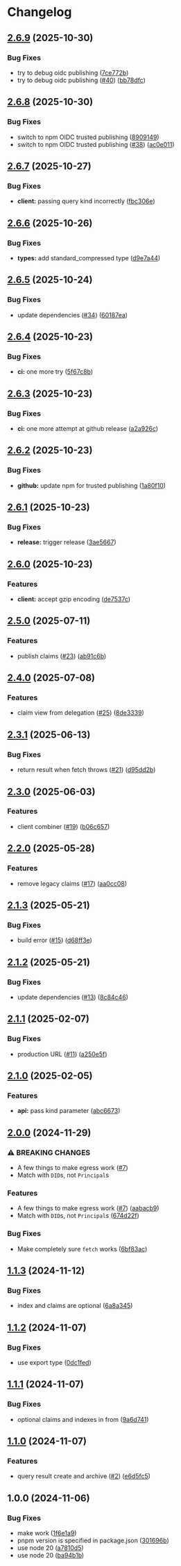 # Changelog

## [2.6.9](https://github.com/storacha/js-indexing-service-client/compare/v2.6.8...v2.6.9) (2025-10-30)


### Bug Fixes

* try to debug oidc publishing ([7ce772b](https://github.com/storacha/js-indexing-service-client/commit/7ce772bf88106e33496c4952e250c9558926a428))
* try to debug oidc publishing ([#40](https://github.com/storacha/js-indexing-service-client/issues/40)) ([bb78dfc](https://github.com/storacha/js-indexing-service-client/commit/bb78dfcfef7901b4f1861e0ae7ec6167d12563b5))

## [2.6.8](https://github.com/storacha/js-indexing-service-client/compare/v2.6.7...v2.6.8) (2025-10-30)


### Bug Fixes

* switch to npm OIDC trusted publishing ([8909149](https://github.com/storacha/js-indexing-service-client/commit/89091498407c79031aaa18e50c2ce214c6b57bd1))
* switch to npm OIDC trusted publishing ([#38](https://github.com/storacha/js-indexing-service-client/issues/38)) ([ac0e011](https://github.com/storacha/js-indexing-service-client/commit/ac0e01117ebe113dbbfdbb4769fcf6871d1093ec))

## [2.6.7](https://github.com/storacha/js-indexing-service-client/compare/v2.6.6...v2.6.7) (2025-10-27)


### Bug Fixes

* **client:** passing query kind incorrectly ([fbc306e](https://github.com/storacha/js-indexing-service-client/commit/fbc306e55e892b06ec33acded486f4330b169b88))

## [2.6.6](https://github.com/storacha/js-indexing-service-client/compare/v2.6.5...v2.6.6) (2025-10-26)


### Bug Fixes

* **types:** add standard_compressed type ([d9e7a44](https://github.com/storacha/js-indexing-service-client/commit/d9e7a442aebb08f3fdde9653e6c356e3fd02850b))

## [2.6.5](https://github.com/storacha/js-indexing-service-client/compare/v2.6.4...v2.6.5) (2025-10-24)


### Bug Fixes

* update dependencies ([#34](https://github.com/storacha/js-indexing-service-client/issues/34)) ([60187ea](https://github.com/storacha/js-indexing-service-client/commit/60187eaf8d8075a42e46cc01c156c2cdf6bbad48))

## [2.6.4](https://github.com/storacha/js-indexing-service-client/compare/v2.6.3...v2.6.4) (2025-10-23)


### Bug Fixes

* **ci:** one more try ([5f67c8b](https://github.com/storacha/js-indexing-service-client/commit/5f67c8b58a3f150357c2eb1fd6e6e239ba32ea3b))

## [2.6.3](https://github.com/storacha/js-indexing-service-client/compare/v2.6.2...v2.6.3) (2025-10-23)


### Bug Fixes

* **ci:** one more attempt at github release ([a2a926c](https://github.com/storacha/js-indexing-service-client/commit/a2a926c9e50cf2e3be25cee9973d5cf9a980d27b))

## [2.6.2](https://github.com/storacha/js-indexing-service-client/compare/v2.6.1...v2.6.2) (2025-10-23)


### Bug Fixes

* **github:** update npm for trusted publishing ([1a80f10](https://github.com/storacha/js-indexing-service-client/commit/1a80f10339cb6096348feee5c497307ed8a9d0de))

## [2.6.1](https://github.com/storacha/js-indexing-service-client/compare/v2.6.0...v2.6.1) (2025-10-23)


### Bug Fixes

* **release:** trigger release ([3ae5667](https://github.com/storacha/js-indexing-service-client/commit/3ae56678d248706b9024f0f705431168c238c8a8))

## [2.6.0](https://github.com/storacha/js-indexing-service-client/compare/v2.5.0...v2.6.0) (2025-10-23)


### Features

* **client:** accept gzip encoding ([de7537c](https://github.com/storacha/js-indexing-service-client/commit/de7537c10396488de4b5bcf08cd37b464b2f21e8))

## [2.5.0](https://github.com/storacha/js-indexing-service-client/compare/v2.4.0...v2.5.0) (2025-07-11)


### Features

* publish claims ([#23](https://github.com/storacha/js-indexing-service-client/issues/23)) ([ab91c6b](https://github.com/storacha/js-indexing-service-client/commit/ab91c6b21a2bda70fcfe6271d9e751331b51ba10))

## [2.4.0](https://github.com/storacha/js-indexing-service-client/compare/v2.3.1...v2.4.0) (2025-07-08)


### Features

* claim view from delegation ([#25](https://github.com/storacha/js-indexing-service-client/issues/25)) ([8de3339](https://github.com/storacha/js-indexing-service-client/commit/8de33396bb45377bb35224266f2c90d03f0eacf1))

## [2.3.1](https://github.com/storacha/js-indexing-service-client/compare/v2.3.0...v2.3.1) (2025-06-13)


### Bug Fixes

* return result when fetch throws ([#21](https://github.com/storacha/js-indexing-service-client/issues/21)) ([d95dd2b](https://github.com/storacha/js-indexing-service-client/commit/d95dd2b1c007cc1fc63860cf5b9462b53b8c2806))

## [2.3.0](https://github.com/storacha/js-indexing-service-client/compare/v2.2.0...v2.3.0) (2025-06-03)


### Features

* client combiner ([#19](https://github.com/storacha/js-indexing-service-client/issues/19)) ([b06c657](https://github.com/storacha/js-indexing-service-client/commit/b06c657d03bdd9d300845f13d492172e7d04e670))

## [2.2.0](https://github.com/storacha/js-indexing-service-client/compare/v2.1.3...v2.2.0) (2025-05-28)


### Features

* remove legacy claims ([#17](https://github.com/storacha/js-indexing-service-client/issues/17)) ([aa0cc08](https://github.com/storacha/js-indexing-service-client/commit/aa0cc082c70e0d1b76e27302911e21801ddd13a3))

## [2.1.3](https://github.com/storacha/js-indexing-service-client/compare/v2.1.2...v2.1.3) (2025-05-21)


### Bug Fixes

* build error ([#15](https://github.com/storacha/js-indexing-service-client/issues/15)) ([d68ff3e](https://github.com/storacha/js-indexing-service-client/commit/d68ff3e5110c038abcb7718286909ecb08af1601))

## [2.1.2](https://github.com/storacha/js-indexing-service-client/compare/v2.1.1...v2.1.2) (2025-05-21)


### Bug Fixes

* update dependencies ([#13](https://github.com/storacha/js-indexing-service-client/issues/13)) ([8c84c46](https://github.com/storacha/js-indexing-service-client/commit/8c84c46aeca55eb6624f670fdd7d69eb62693a8f))

## [2.1.1](https://github.com/storacha/js-indexing-service-client/compare/v2.1.0...v2.1.1) (2025-02-07)


### Bug Fixes

* production URL ([#11](https://github.com/storacha/js-indexing-service-client/issues/11)) ([a250e5f](https://github.com/storacha/js-indexing-service-client/commit/a250e5fc772720a20a988c5745d7868510453123))

## [2.1.0](https://github.com/storacha/js-indexing-service-client/compare/v2.0.0...v2.1.0) (2025-02-05)


### Features

* **api:** pass kind parameter ([abc6673](https://github.com/storacha/js-indexing-service-client/commit/abc66734f7792f87292a925abaf2d946ec445e59))

## [2.0.0](https://github.com/storacha/js-indexing-service-client/compare/v1.1.3...v2.0.0) (2024-11-29)


### ⚠ BREAKING CHANGES

* A few things to make egress work ([#7](https://github.com/storacha/js-indexing-service-client/issues/7))
* Match with `DID`s, not `Principal`s

### Features

* A few things to make egress work ([#7](https://github.com/storacha/js-indexing-service-client/issues/7)) ([aabacb9](https://github.com/storacha/js-indexing-service-client/commit/aabacb9acc37a9a1314a8b5f78f0c149efdca8cd))
* Match with `DID`s, not `Principal`s ([674d22f](https://github.com/storacha/js-indexing-service-client/commit/674d22fc94580dcf3aebb15bf69b1bd02c818ad1))


### Bug Fixes

* Make completely sure `fetch` works ([6bf83ac](https://github.com/storacha/js-indexing-service-client/commit/6bf83ac9c0441b6fb5dff144e87e7feb0cafed89))

## [1.1.3](https://github.com/storacha/js-indexing-service-client/compare/v1.1.2...v1.1.3) (2024-11-12)


### Bug Fixes

* index and claims are optional ([6a8a345](https://github.com/storacha/js-indexing-service-client/commit/6a8a345c68a8e75bbe4daadd59d600cb0dda9a39))

## [1.1.2](https://github.com/storacha/js-indexing-service-client/compare/v1.1.1...v1.1.2) (2024-11-07)


### Bug Fixes

* use export type ([0dc1fed](https://github.com/storacha/js-indexing-service-client/commit/0dc1fedf0faee388e64c901d12c9938039325624))

## [1.1.1](https://github.com/storacha/js-indexing-service-client/compare/v1.1.0...v1.1.1) (2024-11-07)


### Bug Fixes

* optional claims and indexes in from ([9a6d741](https://github.com/storacha/js-indexing-service-client/commit/9a6d7412c7d6edbbd3e373aa9715825fe9d799ae))

## [1.1.0](https://github.com/storacha/js-indexing-service-client/compare/v1.0.0...v1.1.0) (2024-11-07)


### Features

* query result create and archive ([#2](https://github.com/storacha/js-indexing-service-client/issues/2)) ([e6d5fc5](https://github.com/storacha/js-indexing-service-client/commit/e6d5fc54e96dc9fd2f1bb16d82af75db04405b6d))

## 1.0.0 (2024-11-06)


### Bug Fixes

* make work ([1f6e1a9](https://github.com/storacha/js-indexing-service-client/commit/1f6e1a978fdb874f6ab6688cdc71b53b845dad77))
* pnpm version is specified in package.json ([301696b](https://github.com/storacha/js-indexing-service-client/commit/301696bd0148cc548096770b772e0b182eabd305))
* use node 20 ([a7810d5](https://github.com/storacha/js-indexing-service-client/commit/a7810d54988dd4752447ef6890235894663c8277))
* use node 20 ([ba94b1b](https://github.com/storacha/js-indexing-service-client/commit/ba94b1bab3a2057c618eab1de0e52e87a6dd2b23))
